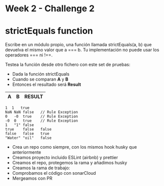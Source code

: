 # Week 2 - Challenge 2

# strictEquals function

Escribe en un módulo propio, una función llamada strictEquals(a, b) que devuelva el mismo valor que a === b. Tu implementación no puede usar los operadores === ni !==.

Testea la función desde otro fichero con este set de pruebas:

- Dada la función strictEquals
- Cuando se comparan **A** y **B**
- Entonces el resultado será **Result**

| A   | B   | RESULT |
| --- | --- | ------ |

    1  1   true
    NaN	NaN	false	// Rule Exception
    0	-0	true	// Rule Exception
    -0	0	true	// Rule Exception
    1	"1"	false
    true	false	false
    false	false	true
    "Water"	"oil"	false

- Crea un repo como siempre, con los mismos hook husky que anteriormente
- Creamos proyecto incluido ESLint (airbnb) y prettier
- Creamos el repo, protegemos la rama y añadimos husky
- Creamos la rama de trabajo:
- Comprobamos el código con sonarCloud
- Mergeamos con PR

